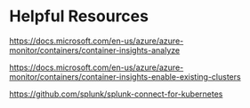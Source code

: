 # Helpful Resources

https://docs.microsoft.com/en-us/azure/azure-monitor/containers/container-insights-analyze

https://docs.microsoft.com/en-us/azure/azure-monitor/containers/container-insights-enable-existing-clusters

https://github.com/splunk/splunk-connect-for-kubernetes


